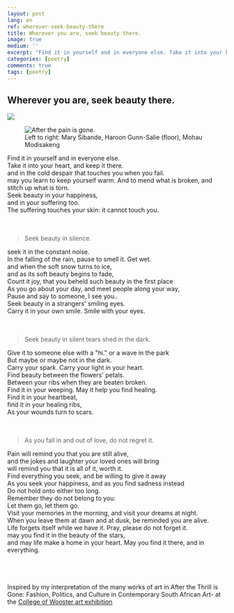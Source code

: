 ```yaml
---
layout: post
lang: en
ref: wherever-seek-beauty-there
title: Wherever you are, seek beauty there.
image: true
medium: ''
excerpt: "Find it in yourself and in everyone else. Take it into your heart, and keep it there and in the cold despair that touches you when you fail, may you learn to keep yourself warm."
categories: [poetry]
comments: true
tags: [poetry]
---
```


## Wherever you are, seek beauty there.<br>

![](https://images.unsplash.com/photo-1515285768613-9efbec9fe26b?ixlib=rb-0.3.5&ixid=eyJhcHBfaWQiOjEyMDd9&s=b9efd859aeca2dfc9e045769c4dab67a&auto=format&fit=crop&w=1050&q=80)

<figure class="sidebar">
  <img
  	srcset="{{ site.assets }}{{ site.images }}wherever-seek-beauty-there.jpg 2000w,
  	        {{ site.assets }}{{ site.images }}wherever-seek-beauty-there.jpg 1000w,
  	        {{ site.assets }}{{ site.images }}wherever-seek-beauty-there.jpg 500w"
    sizes="(min-width: 769px): 25vw, calc(100vw - 4rem)"
  	src="{{ site.assets }}{{ site.images }}wherever-seek-beauty-there.jpg"
  	alt="After the pain is gone.">
  <figcaption>Left to right: Mary Sibande, Haroon Gunn-Salie (floor), Mohau Modisakeng</figcaption>
</figure>

Find it in yourself and in everyone else.<br>
Take it into your heart, and keep it there.<br>
and in the cold despair that touches you when you fail.<br>
may you learn to keep yourself warm.
And to mend what is broken, and stitch up what is torn.<br>
Seek beauty in your happiness,<br>
and in your suffering too.<br>
The suffering touches your skin: it cannot touch you.<br>
<br>
<br>

>Seek beauty in silence.<br>

seek it in the constant noise.<br>
In the falling of the rain, pause to smell it. Get wet.<br>
and when the soft snow turns to ice,<br>
and as its soft beauty begins to fade,<br>
Count it joy, that you beheld such beauty in the first place<br>
As you go about your day, and meet people along your way,<br>
Pause and say to someone, I see you..<br>
Seek beauty in a strangers' smiling eyes.<br>
Carry it in your own smile. Smile with your eyes.<br>
<br>
<br>
>Seek beauty in silent tears shed in the dark.<br>

Give it to someone else with a "hi." or a wave in the park<br>
But maybe or maybe not in the dark.<br>
Carry your spark. Carry your light in your heart.<br>
Find beauty between the flowers' petals.<br>
Between your ribs when they are beaten broken.<br>
Find it in your weeping. May it help you find healing.<br>
Find it in your heartbeat,<br>
find it in your healing ribs,<br>
As your wounds turn to scars.<br>
<br>
<br>
>As you fall in and out of love, do not regret it.<br>

Pain will remind you that you are still alive,<br>
and the jokes and laughter your loved ones will bring<br>
 will remind you that it is all of it, worth it.<br>
Find everything you seek, and be willing to give it away<br>
As you seek your happiness, and as you find sadness instead<br>
Do not hold onto either too long.<br>
Remember they do not belong to you:<br>
Let them go, let them go.<br>
Visit your memories in the morning,
and visit your dreams at night.<br>
When you leave them at dawn and at dusk, be reminded you are alive.<br>
Life forgets itself while we have it. Pray, please do not forget it.<br>
may you find it in the beauty of the stars,<br>
and may life make a home in your heart.
May you find it there, and in everything.<br>
<br>
<br>
<br>
<br>
Inspired by my interpretation of the many works of art in After the Thrill is Gone: Fashion, Politics, and Culture in Contemporary South African Art- at the [College of Wooster art exhibition](https://www.wooster.edu/arts/museum/exhibit/current/)

